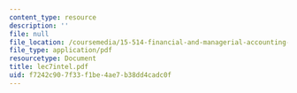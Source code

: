 ```yaml
---
content_type: resource
description: ''
file: null
file_location: /coursemedia/15-514-financial-and-managerial-accounting-summer-2003/f7242c907f33f1be4ae7b38dd4cadc0f_lec7intel.pdf
file_type: application/pdf
resourcetype: Document
title: lec7intel.pdf
uid: f7242c90-7f33-f1be-4ae7-b38dd4cadc0f
---
```

